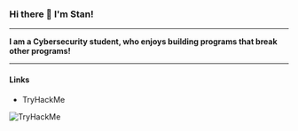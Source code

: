 ### Hi there 👋 I'm Stan!

---

**I am a Cybersecurity student, who enjoys building programs that break other programs!**

---

#### Links

- TryHackMe
<img src="https://tryhackme-badges.s3.amazonaws.com/Ameliorate.png" alt="TryHackMe">

<!--
**StanimirIglev/StanimirIglev** is a ✨ _special_ ✨ repository because its `README.md` (this file) appears on your GitHub profile.

Here are some ideas to get you started:

- 🔭 I’m currently working on ...
- 🌱 I’m currently learning ...
- 👯 I’m looking to collaborate on ...
- 🤔 I’m looking for help with ...
- 💬 Ask me about ...
- 📫 How to reach me: ...
- 😄 Pronouns: ...
- ⚡ Fun fact: ...
-->

